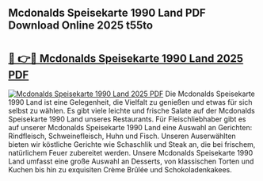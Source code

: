 ## Mcdonalds Speisekarte 1990 Land PDF Download Online 2025 t55to

# <h2><a href="http://gc5gdja.nevu.top/?p=Mcdonalds+Speisekarte+1990+Land">🔗 👉🔴 Mcdonalds Speisekarte 1990 Land 2025 PDF</a></h2>

[![Mcdonalds Speisekarte 1990 Land 2025 PDF](https://i.imgur.com/dBaPXMq.png)](http://gc5gdja.nevu.top/?p=Mcdonalds+Speisekarte+1990+Land)
Die Mcdonalds Speisekarte 1990 Land ist eine Gelegenheit, die Vielfalt zu genießen und etwas für sich selbst zu wählen. Es gibt viele leichte und frische Salate auf der Mcdonalds Speisekarte 1990 Land unseres Restaurants. Für Fleischliebhaber gibt es auf unserer Mcdonalds Speisekarte 1990 Land eine Auswahl an Gerichten: Rindfleisch, Schweinefleisch, Huhn und Fisch. Unseren Auserwählten bieten wir köstliche Gerichte wie Schaschlik und Steak an, die bei frischem, natürlichem Feuer zubereitet werden. Unsere Mcdonalds Speisekarte 1990 Land umfasst eine große Auswahl an Desserts, von klassischen Torten und Kuchen bis hin zu exquisiten Crème Brûlée und Schokoladenkakees.
